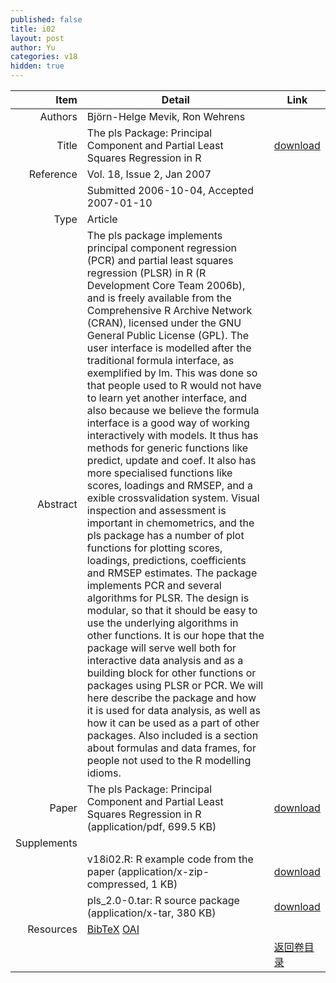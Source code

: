 ```yaml
---
published: false
title: i02
layout: post
author: Yu
categories: v18
hidden: true
---
```


| Item | Detail | Link |
|---:|---|---|
| Authors | Björn-Helge Mevik, Ron Wehrens| |
| Title |The pls Package: Principal Component and Partial Least Squares Regression in R | [download](http://www.jstatsoft.org/v18/i02/paper) |
| Reference |Vol. 18, Issue 2, Jan 2007 | |
| | Submitted 2006-10-04, Accepted 2007-01-10| | 
| Type | Article| |
| Abstract | The pls package implements principal component regression (PCR) and partial least squares regression (PLSR) in R (R Development Core Team 2006b), and is freely available from the Comprehensive R Archive Network (CRAN), licensed under the GNU General Public License (GPL). The user interface is modelled after the traditional formula interface, as exemplified by lm. This was done so that people used to R would not have to learn yet another interface, and also because we believe the formula interface is a good way of working interactively with models. It thus has methods for generic functions like predict, update and coef. It also has more specialised functions like scores, loadings and RMSEP, and a exible crossvalidation system. Visual inspection and assessment is important in chemometrics, and the pls package has a number of plot functions for plotting scores, loadings, predictions, coefficients and RMSEP estimates.  The package implements PCR and several algorithms for PLSR. The design is modular, so that it should be easy to use the underlying algorithms in other functions. It is our hope that the package will serve well both for interactive data analysis and as a building block for other functions or packages using PLSR or PCR.  We will here describe the package and how it is used for data analysis, as well as how it can be used as a part of other packages. Also included is a section about formulas and data frames, for people not used to the R modelling idioms.| |
| Paper | The pls Package: Principal Component and Partial Least Squares Regression in R  (application/pdf, 699.5 KB)| [download](http://www.jstatsoft.org/v18/i02/paper) |
| Supplements | | |
| |v18i02.R: R example code from the paper  (application/x-zip-compressed, 1 KB)|  [download](http://www.jstatsoft.org/v18/i02/supp/1) |
| |pls_2.0-0.tar: R source package  (application/x-tar, 380 KB)|  [download](http://www.jstatsoft.org/v18/i02/supp/2) |
| Resources | [BibTeX](http://www.jstatsoft.org/v18/i02/bibtex) [OAI](http://www.jstatsoft.org/oai?verb=GetRecord&identifier=oai.jstatsoft/v18/i02&prefix=oai_dc)| |
| |  | [返回卷目录]({{site.baseurl}}/volume/v18.html) |